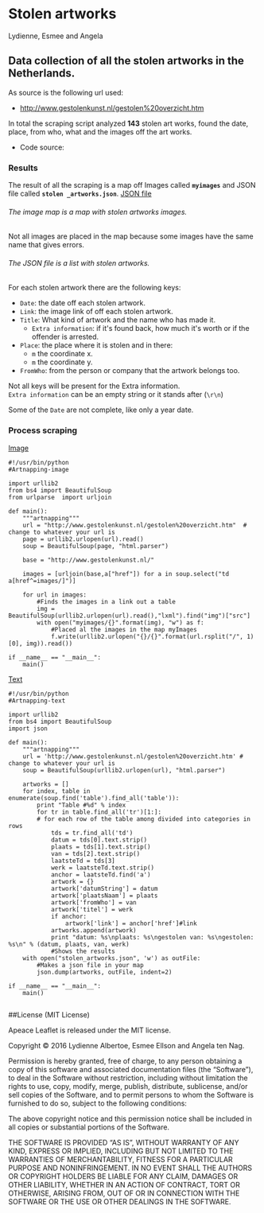 # Stolen artworks
Lydienne, Esmee and Angela

## Data collection of all the stolen artworks in the Netherlands.

As source is the following url used:

- http://www.gestolenkunst.nl/gestolen%20overzicht.htm

In total the scraping script analyzed **143** stolen art works, found the date, place, from who, what and the images off the art works.

- Code source:

### Results

The result of all the scraping is a map off Images called **`myimages`** and JSON file called **`stolen _artworks.json`**. [JSON file](stolen_artworks.json)

###### The image map is a map with *stolen artworks images*. 

Not all images are placed in the map because some images have the same name that gives errors. 


###### The JSON file is a list with *stolen artworks*. 
For each stolen artwork there are the following keys:

- `Date`: the date off each stolen artwork.
- `Link`: the image link of off each stolen artwork.
- `Title`: What kind of artwork and the name who has made it.
	- `Extra information`: if it's found back, how much it's worth or if the offender is arrested.
- `Place`: the place where it is stolen and in there:
	- `m` the coordinate x.
	- `m` the coordinate y.
- `FromWho`: from the person or company that the artwork belongs too.

Not all keys will be present for the Extra information.  
`Extra information` can be an empty string or it stands after (`\r\n`) 

Some of the `Date` are not complete, like only a year date.

### Process scraping

[Image](Artnapping-image.py)

```
#!/usr/bin/python
#Artnapping-image

import urllib2
from bs4 import BeautifulSoup
from urlparse  import urljoin

def main():
    """artnapping"""
	url = "http://www.gestolenkunst.nl/gestolen%20overzicht.htm"  # change to whatever your url is
	page = urllib2.urlopen(url).read()
	soup = BeautifulSoup(page, "html.parser")

	base = "http://www.gestolenkunst.nl/"

	images = [urljoin(base,a["href"]) for a in soup.select("td a[href^=images/]")]

	for url in images:
		#Finds the images in a link out a table
    	img = BeautifulSoup(urllib2.urlopen(url).read(),"lxml").find("img")["src"]
    	with open("myimages/{}".format(img), "w") as f:
    		#Placed al the images in the map myImages
        	f.write(urllib2.urlopen("{}/{}".format(url.rsplit("/", 1)[0], img)).read())

if __name__ == "__main__":
    main()

```	
[Text](Artnapping-text.py)

```
#!/usr/bin/python
#Artnapping-text

import urllib2
from bs4 import BeautifulSoup
import json

def main():
    """artnapping"""
    url = 'http://www.gestolenkunst.nl/gestolen%20overzicht.htm' # change to whatever your url is
    soup = BeautifulSoup(urllib2.urlopen(url), "html.parser")

    artworks = []
    for index, table in enumerate(soup.find('table').find_all('table')):
        print "Table #%d" % index
        for tr in table.find_all('tr')[1:]:
        # for each row of the table among divided into categories in rows
            tds = tr.find_all('td')
            datum = tds[0].text.strip()
            plaats = tds[1].text.strip()
            van = tds[2].text.strip()
            laatsteTd = tds[3]
            werk = laatsteTd.text.strip()
            anchor = laatsteTd.find('a')
            artwork = {}
            artwork['datumString'] = datum
            artwork['plaatsNaam'] = plaats
            artwork['fromWho'] = van
            artwork['titel'] = werk
            if anchor:
                artwork['link'] = anchor['href']#link
            artworks.append(artwork)
            print "datum: %s\nplaats: %s\ngestolen van: %s\ngestolen: %s\n" % (datum, plaats, van, werk)
            #Shows the results
    with open("stolen_artworks.json", 'w') as outFile:
        #Makes a json file in your map 
        json.dump(artworks, outFile, indent=2)

if __name__ == "__main__":
    main()
    
```	

##License (MIT License)

Apeace Leaflet is released under the MIT license.

Copyright © 2016 Lydienne Albertoe, Esmee Ellson and Angela ten Nag.

Permission is hereby granted, free of charge, to any person obtaining a copy of this software and associated documentation files (the “Software”), to deal in the Software without restriction, including without limitation the rights to use, copy, modify, merge, publish, distribute, sublicense, and/or sell copies of the Software, and to permit persons to whom the Software is furnished to do so, subject to the following conditions:

The above copyright notice and this permission notice shall be included in all copies or substantial portions of the Software.

THE SOFTWARE IS PROVIDED “AS IS”, WITHOUT WARRANTY OF ANY KIND, EXPRESS OR IMPLIED, INCLUDING BUT NOT LIMITED TO THE WARRANTIES OF MERCHANTABILITY, FITNESS FOR A PARTICULAR PURPOSE AND NONINFRINGEMENT. IN NO EVENT SHALL THE AUTHORS OR COPYRIGHT HOLDERS BE LIABLE FOR ANY CLAIM, DAMAGES OR OTHER LIABILITY, WHETHER IN AN ACTION OF CONTRACT, TORT OR OTHERWISE, ARISING FROM, OUT OF OR IN CONNECTION WITH THE SOFTWARE OR THE USE OR OTHER DEALINGS IN THE SOFTWARE.